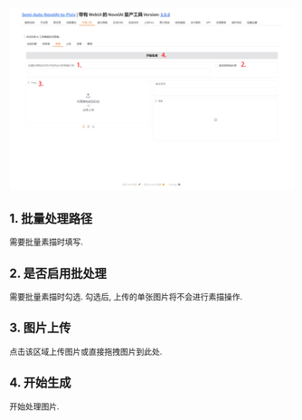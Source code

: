 ![](../../../assets/images/guide/dir/sketch.png)

## 1. 批量处理路径

需要批量素描时填写.

## 2. 是否启用批处理

需要批量素描时勾选. 勾选后, 上传的单张图片将不会进行素描操作.

## 3. 图片上传

点击该区域上传图片或直接拖拽图片到此处.

## 4. 开始生成

开始处理图片.
